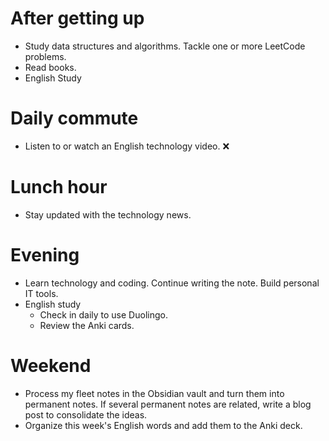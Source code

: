 # After getting up
* Study data structures and algorithms. Tackle one or more LeetCode problems.
* Read books.
* English Study
# Daily commute
* Listen to or watch an English technology video. ❌
# Lunch hour
* Stay updated with the technology news.
# Evening
* Learn technology and coding. Continue writing the note. Build personal IT tools.
* English study
	* Check in daily to use Duolingo.
	* Review the Anki cards.
# Weekend
* Process my fleet notes in the Obsidian vault and turn them into permanent notes. If several permanent notes are related, write a blog post to consolidate the ideas.
* Organize this week's English words and add them to the Anki deck.